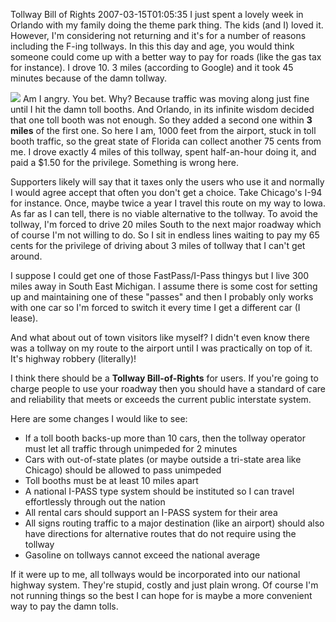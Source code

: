 Tollway Bill of Rights
2007-03-15T01:05:35
I just spent a lovely week in Orlando with my family doing the theme park thing. The kids (and I) loved it. However, I'm considering not returning and it's for a number of reasons including the F-ing tollways. In this this day and age, you would think someone could come up with a better way to pay for roads (like the gas tax for instance). I drove 10. 3 miles (according to Google) and it took 45 minutes because of the damn tollway.

![](http://mike-ward.net/content/images/blog/WindowsLiveWriter/IHateTollways_11D99/tollway%5B4%5D.jpg) Am I angry. You bet. Why? Because traffic was moving along just fine until I hit the damn toll booths. And Orlando, in its infinite wisdom decided that one toll booth was not enough. So they added a second one within **3 miles** of the first one. So here I am, 1000 feet from the airport, stuck in toll booth traffic, so the great state of Florida can collect another 75 cents from me. I drove exactly 4 miles of this tollway, spent half-an-hour doing it, and paid a $1.50 for the privilege. Something is wrong here.

Supporters likely will say that it taxes only the users who use it and normally I would agree accept that often you don't get a choice. Take Chicago's I-94 for instance. Once, maybe twice a year I travel this route on my way to Iowa. As far as I can tell, there is no viable alternative to the tollway. To avoid the tollway, I'm forced to drive 20 miles South to the next major roadway which of course I'm not willing to do. So I sit in endless lines waiting to pay my 65 cents for the privilege of driving about 3 miles of tollway that I can't get around.

I suppose I could get one of those FastPass/I-Pass thingys but I live 300 miles away in South East Michigan. I assume there is some cost for setting up and maintaining one of these "passes" and then I probably only works with one car so I'm forced to switch it every time I get a different car (I lease).

And what about out of town visitors like myself? I didn't even know there was a tollway on my route to the airport until I was practically on top of it. It's highway robbery (literally)! 

I think there should be a **Tollway Bill-of-Rights** for users. If you're going to charge people to use your roadway then you should have a standard of care and reliability that meets or exceeds the current public interstate system.

Here are some changes I would like to see:

  * If a toll booth backs-up more than 10 cars, then the tollway operator must let all traffic through unimpeded for 2 minutes
  * Cars with out-of-state plates (or maybe outside a tri-state area like Chicago) should be allowed to pass unimpeded
  * Toll booths must be at least 10 miles apart
  * A national I-PASS type system should be instituted so I can travel effortlessly through out the nation
  * All rental cars should support an I-PASS system for their area
  * All signs routing traffic to a major destination (like an airport) should also have directions for alternative routes that do not require using the tollway
  * Gasoline on tollways cannot exceed the national average

If it were up to me, all tollways would be incorporated into our national highway system. They're stupid, costly and just plain wrong. Of course I'm not running things so the best I can hope for is maybe a more convenient way to pay the damn tolls.
